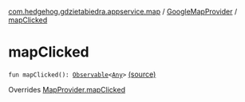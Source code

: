 [com.hedgehog.gdzietabiedra.appservice.map](../index.md) / [GoogleMapProvider](index.md) / [mapClicked](./map-clicked.md)

# mapClicked

`fun mapClicked(): `[`Observable`](http://reactivex.io/RxJava/javadoc/io/reactivex/Observable.html)`<`[`Any`](https://kotlinlang.org/api/latest/jvm/stdlib/kotlin/-any/index.html)`>` [(source)](https://github.com/asvid/GdzieTaBiedra/tree/master/app/src/main/java/com/hedgehog/gdzietabiedra/appservice/map/GoogleMapProvider.kt#L93)

Overrides [MapProvider.mapClicked](../-map-provider/map-clicked.md)

